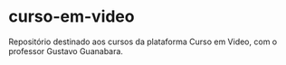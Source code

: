 # curso-em-video
Repositório destinado aos cursos da plataforma Curso em Video, com  o professor Gustavo Guanabara.
